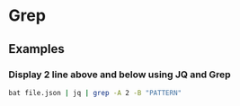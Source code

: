 

# Grep


## Examples

### Display 2 line above and below using JQ and Grep

```bash
bat file.json | jq | grep -A 2 -B "PATTERN"
```
